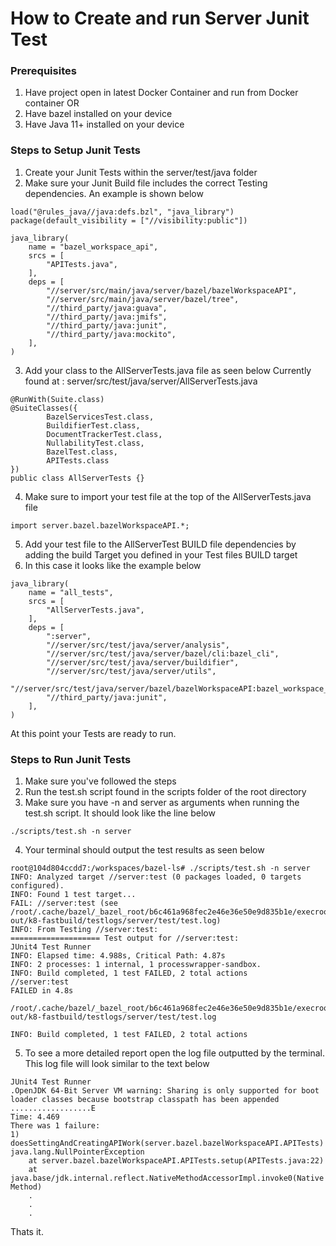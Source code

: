 # How to Create and run Server Junit Test

### Prerequisites
1. Have project open in latest Docker Container and run from Docker container
OR
1. Have bazel installed on your device
2. Have Java 11+ installed on your device

### Steps to Setup Junit Tests
1. Create your Junit Tests within the server/test/java folder
2. Make sure your Junit Build file includes the correct Testing dependencies. An example is shown below
```
load("@rules_java//java:defs.bzl", "java_library")
package(default_visibility = ["//visibility:public"])

java_library(
    name = "bazel_workspace_api",
    srcs = [
        "APITests.java",
    ],
    deps = [
        "//server/src/main/java/server/bazel/bazelWorkspaceAPI",
        "//server/src/main/java/server/bazel/tree",
        "//third_party/java:guava",
        "//third_party/java:jmifs",
        "//third_party/java:junit",
        "//third_party/java:mockito",
    ],
)
```
3. Add your class to the AllServerTests.java file as seen below
Currently found at : server/src/test/java/server/AllServerTests.java
```
@RunWith(Suite.class)
@SuiteClasses({
        BazelServicesTest.class,
        BuildifierTest.class,
        DocumentTrackerTest.class,
        NullabilityTest.class,
        BazelTest.class,
        APITests.class
})
public class AllServerTests {}
 ```
4. Make sure to import your test file at the top of the AllServerTests.java file
```
import server.bazel.bazelWorkspaceAPI.*;
```
5. Add your test file to the AllServerTest BUILD file dependencies by adding the build Target you defined in your Test files BUILD target
6. In this case it looks like the example below
```
java_library(
    name = "all_tests",
    srcs = [
        "AllServerTests.java",
    ],
    deps = [
        ":server",
        "//server/src/test/java/server/analysis",
        "//server/src/test/java/server/bazel/cli:bazel_cli",
        "//server/src/test/java/server/buildifier",
        "//server/src/test/java/server/utils",
        "//server/src/test/java/server/bazel/bazelWorkspaceAPI:bazel_workspace_api",
        "//third_party/java:junit",
    ],
)
```

At this point your Tests are ready to run.

### Steps to Run Junit Tests

1. Make sure you've followed the steps
2. Run the test.sh script found in the scripts folder of the root directory
3. Make sure you have -n and server as arguments when running the test.sh script. It should look like the line below
```
./scripts/test.sh -n server
```
4. Your terminal should output the test results as seen below
```
root@104d804ccdd7:/workspaces/bazel-ls# ./scripts/test.sh -n server
INFO: Analyzed target //server:test (0 packages loaded, 0 targets configured).
INFO: Found 1 test target...
FAIL: //server:test (see /root/.cache/bazel/_bazel_root/b6c461a968fec2e46e36e50e9d835b1e/execroot/bazel_language_server/bazel-out/k8-fastbuild/testlogs/server/test/test.log)
INFO: From Testing //server:test:
==================== Test output for //server:test:
JUnit4 Test Runner
INFO: Elapsed time: 4.988s, Critical Path: 4.87s
INFO: 2 processes: 1 internal, 1 processwrapper-sandbox.
INFO: Build completed, 1 test FAILED, 2 total actions
//server:test                                                            FAILED in 4.8s
  /root/.cache/bazel/_bazel_root/b6c461a968fec2e46e36e50e9d835b1e/execroot/bazel_language_server/bazel-out/k8-fastbuild/testlogs/server/test/test.log

INFO: Build completed, 1 test FAILED, 2 total actions
```
5.  To see a more detailed report open the log file outputted by the terminal. This log file will look similar to the text below
```
JUnit4 Test Runner
.OpenJDK 64-Bit Server VM warning: Sharing is only supported for boot loader classes because bootstrap classpath has been appended
..................E
Time: 4.469
There was 1 failure:
1) doesSettingAndCreatingAPIWork(server.bazel.bazelWorkspaceAPI.APITests)
java.lang.NullPointerException
	at server.bazel.bazelWorkspaceAPI.APITests.setup(APITests.java:22)
	at java.base/jdk.internal.reflect.NativeMethodAccessorImpl.invoke0(Native Method)
	.
	.
	.

```

Thats it.
